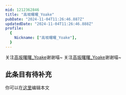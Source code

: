 ```yaml
---
mid: 1212362846
title: "高坂曙曙_Yoake"
pubDate: "2024-11-04T11:26:46.887Z"
updatedDate: "2024-11-04T11:26:46.888Z"
profile:
  {
    Nickname: ["高坂曙曙_Yoake"],
  }
---
```


关注[高坂曙曙_Yoake](https://space.bilibili.com/1212362846)谢谢喵~ 关注[高坂曙曙_Yoake](https://space.bilibili.com/1212362846)谢谢喵~

## 此条目有待补充
你可以在[这里](https://github.com/Yuhanawa/VTuber.ICU/edit/master/src/content/v/高坂曙曙_Yoake/index.md)编辑本文

